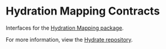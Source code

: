 # Hydration Mapping Contracts

Interfaces for the [Hydration Mapping package](https://github.com/Stratadox/HydrationMapping).

For more information, view the [Hydrate repository](https://github.com/Stratadox/Hydrate).
